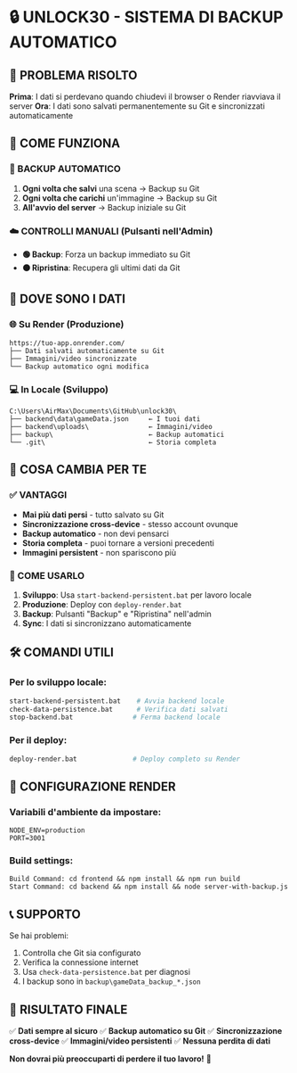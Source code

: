 # 🔒 UNLOCK30 - SISTEMA DI BACKUP AUTOMATICO

## 🚨 PROBLEMA RISOLTO
**Prima**: I dati si perdevano quando chiudevi il browser o Render riavviava il server
**Ora**: I dati sono salvati permanentemente su Git e sincronizzati automaticamente

## 📡 COME FUNZIONA

### 🔄 BACKUP AUTOMATICO
1. **Ogni volta che salvi** una scena → Backup su Git
2. **Ogni volta che carichi** un'immagine → Backup su Git  
3. **All'avvio del server** → Backup iniziale su Git

### ☁️ CONTROLLI MANUALI (Pulsanti nell'Admin)
- **🟢 Backup**: Forza un backup immediato su Git
- **🟠 Ripristina**: Recupera gli ultimi dati da Git

## 📁 DOVE SONO I DATI

### 🌐 Su Render (Produzione)
```
https://tuo-app.onrender.com/
├── Dati salvati automaticamente su Git
├── Immagini/video sincronizzate
└── Backup automatico ogni modifica
```

### 💻 In Locale (Sviluppo)
```
C:\Users\AirMax\Documents\GitHub\unlock30\
├── backend\data\gameData.json     ← I tuoi dati
├── backend\uploads\               ← Immagini/video
├── backup\                        ← Backup automatici
└── .git\                          ← Storia completa
```

## 🎯 COSA CAMBIA PER TE

### ✅ VANTAGGI
- **Mai più dati persi** - tutto salvato su Git
- **Sincronizzazione cross-device** - stesso account ovunque
- **Backup automatico** - non devi pensarci
- **Storia completa** - puoi tornare a versioni precedenti
- **Immagini persistent** - non spariscono più

### 📱 COME USARLO
1. **Sviluppo**: Usa `start-backend-persistent.bat` per lavoro locale
2. **Produzione**: Deploy con `deploy-render.bat` 
3. **Backup**: Pulsanti "Backup" e "Ripristina" nell'admin
4. **Sync**: I dati si sincronizzano automaticamente

## 🛠 COMANDI UTILI

### Per lo sviluppo locale:
```bash
start-backend-persistent.bat    # Avvia backend locale
check-data-persistence.bat      # Verifica dati salvati
stop-backend.bat               # Ferma backend locale
```

### Per il deploy:
```bash
deploy-render.bat              # Deploy completo su Render
```

## 🔧 CONFIGURAZIONE RENDER

### Variabili d'ambiente da impostare:
```
NODE_ENV=production
PORT=3001
```

### Build settings:
```
Build Command: cd frontend && npm install && npm run build
Start Command: cd backend && npm install && node server-with-backup.js
```

## 📞 SUPPORTO

Se hai problemi:
1. Controlla che Git sia configurato
2. Verifica la connessione internet
3. Usa `check-data-persistence.bat` per diagnosi
4. I backup sono in `backup\gameData_backup_*.json`

## 🎉 RISULTATO FINALE

✅ **Dati sempre al sicuro**
✅ **Backup automatico su Git** 
✅ **Sincronizzazione cross-device**
✅ **Immagini/video persistenti**
✅ **Nessuna perdita di dati**

**Non dovrai più preoccuparti di perdere il tuo lavoro!** 🚀
